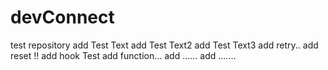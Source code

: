 # devConnect
test repository
add Test Text
add Test Text2
add Test Text3
add retry..
add reset !!
add hook Test
add function...
add ......
add .......

